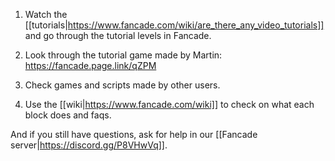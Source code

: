 1. Watch the [[tutorials|https://www.fancade.com/wiki/are_there_any_video_tutorials]] and go through the tutorial levels in Fancade.

2. Look through the tutorial game made by Martin:
https://fancade.page.link/qZPM

3. Check games and scripts made by other users.

4. Use the [[wiki|https://www.fancade.com/wiki]] to check on what each block does and faqs.

And if you still have questions, ask for help in our [[Fancade server|https://discord.gg/P8VHwVq]].
